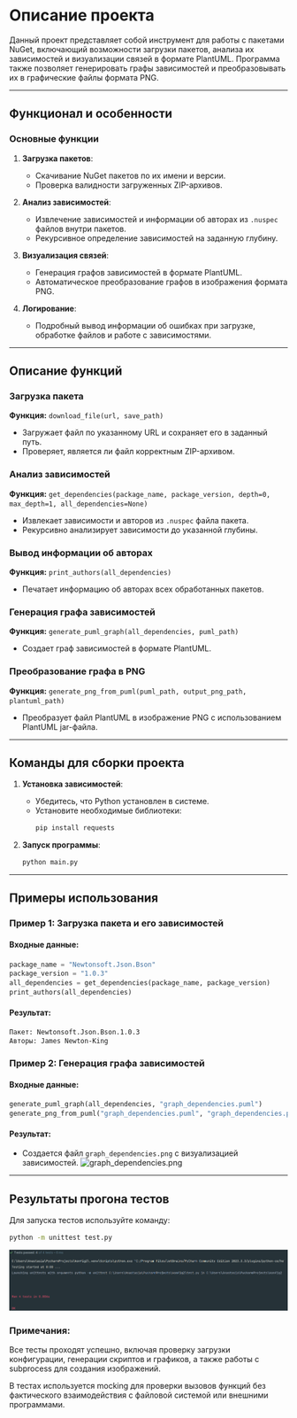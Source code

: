 # Описание проекта

Данный проект представляет собой инструмент для работы с пакетами NuGet, включающий возможности загрузки пакетов, анализа их зависимостей и визуализации связей в формате PlantUML. Программа также позволяет генерировать графы зависимостей и преобразовывать их в графические файлы формата PNG.

---

## Функционал и особенности

### Основные функции
1. **Загрузка пакетов**:
   - Скачивание NuGet пакетов по их имени и версии.
   - Проверка валидности загруженных ZIP-архивов.

2. **Анализ зависимостей**:
   - Извлечение зависимостей и информации об авторах из `.nuspec` файлов внутри пакетов.
   - Рекурсивное определение зависимостей на заданную глубину.

3. **Визуализация связей**:
   - Генерация графов зависимостей в формате PlantUML.
   - Автоматическое преобразование графов в изображения формата PNG.

4. **Логирование**:
   - Подробный вывод информации об ошибках при загрузке, обработке файлов и работе с зависимостями.

---

## Описание функций

### Загрузка пакета
**Функция:** `download_file(url, save_path)`
- Загружает файл по указанному URL и сохраняет его в заданный путь.
- Проверяет, является ли файл корректным ZIP-архивом.

### Анализ зависимостей
**Функция:** `get_dependencies(package_name, package_version, depth=0, max_depth=1, all_dependencies=None)`
- Извлекает зависимости и авторов из `.nuspec` файла пакета.
- Рекурсивно анализирует зависимости до указанной глубины.

### Вывод информации об авторах
**Функция:** `print_authors(all_dependencies)`
- Печатает информацию об авторах всех обработанных пакетов.

### Генерация графа зависимостей
**Функция:** `generate_puml_graph(all_dependencies, puml_path)`
- Создает граф зависимостей в формате PlantUML.

### Преобразование графа в PNG
**Функция:** `generate_png_from_puml(puml_path, output_png_path, plantuml_path)`
- Преобразует файл PlantUML в изображение PNG с использованием PlantUML jar-файла.

---

## Команды для сборки проекта

1. **Установка зависимостей**:
   - Убедитесь, что Python установлен в системе.
   - Установите необходимые библиотеки:
     ```bash
     pip install requests
     ```

2. **Запуск программы**:
   ```bash
   python main.py
   ```

---

## Примеры использования

### Пример 1: Загрузка пакета и его зависимостей

#### Входные данные:
```python
package_name = "Newtonsoft.Json.Bson"
package_version = "1.0.3"
all_dependencies = get_dependencies(package_name, package_version)
print_authors(all_dependencies)
```

#### Результат:
```
Пакет: Newtonsoft.Json.Bson.1.0.3
Авторы: James Newton-King
```

### Пример 2: Генерация графа зависимостей

#### Входные данные:
```python
generate_puml_graph(all_dependencies, "graph_dependencies.puml")
generate_png_from_puml("graph_dependencies.puml", "graph_dependencies.png", "plantuml.jar")
```

#### Результат:
- Создается файл `graph_dependencies.png` с визуализацией зависимостей.
![graph_dependencies.png](graph_dependencies.png)
---

## Результаты прогона тестов
Для запуска тестов используйте команду:
```bash
python -m unittest test.py
 ```
![tests.png](tests.png)
### Примечания:
Все тесты проходят успешно, включая проверку загрузки конфигурации, генерации скриптов и графиков, а также работы с subprocess для создания изображений.

В тестах используется mocking для проверки вызовов функций без фактического взаимодействия с файловой системой или внешними программами.

